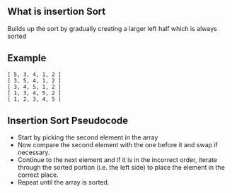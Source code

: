 ## What is insertion Sort

Builds up the sort by gradually creating a larger left half which is always sorted

## Example

```
[ 5, 3, 4, 1, 2 ]
[ 3, 5, 4, 1, 2 ]
[ 3, 4, 5, 1, 2 ]
[ 1, 3, 4, 5, 2 ]
[ 1, 2, 3, 4, 5 ]
```

##  Insertion Sort Pseudocode

* Start by picking the second element in the array
* Now compare the second element with the one before it and swap if necessary.
* Continue to the next element and if it is in the incorrect order, iterate through the sorted portion (i.e. the left side) to place the element in the correct place.
* Repeat until the array is sorted.